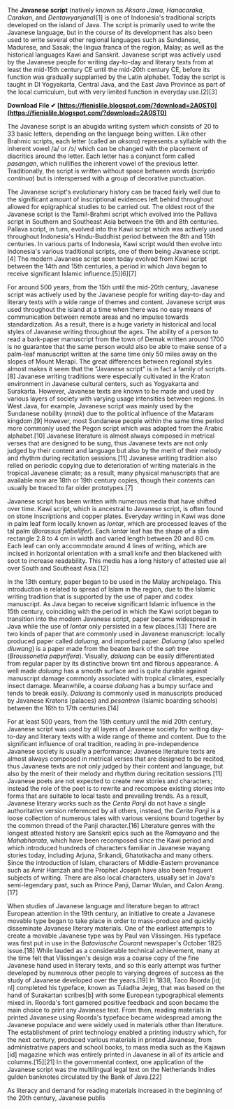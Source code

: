 The **Javanese script** (natively known as *Aksara Jawa*, *Hanacaraka*, *Carakan*, and *Dentawyanjana*)[1] is one of Indonesia's traditional scripts developed on the island of Java. The script is primarily used to write the Javanese language, but in the course of its development has also been used to write several other regional languages such as Sundanese, Madurese, and Sasak; the lingua franca of the region, Malay; as well as the historical languages Kawi and Sanskrit. Javanese script was actively used by the Javanese people for writing day-to-day and literary texts from at least the mid-15th century CE until the mid-20th century CE, before its function was gradually supplanted by the Latin alphabet. Today the script is taught in DI Yogyakarta, Central Java, and the East Java Province as part of the local curriculum, but with very limited function in everyday use.[2][3]
 
**Download File ✔ [https://fienislile.blogspot.com/?download=2A0ST0](https://fienislile.blogspot.com/?download=2A0ST0)**


 
The Javanese script is an abugida writing system which consists of 20 to 33 basic letters, depending on the language being written. Like other Brahmic scripts, each letter (called an *aksara*) represents a syllable with the inherent vowel /a/ or /ɔ/ which can be changed with the placement of diacritics around the letter. Each letter has a conjunct form called *pasangan*, which nullifies the inherent vowel of the previous letter. Traditionally, the script is written without space between words (*scriptio continua*) but is interspersed with a group of decorative punctuation.
 
The Javanese script's evolutionary history can be traced fairly well due to the significant amount of inscriptional evidences left behind throughout allowed for epigraphical studies to be carried out. The oldest root of the Javanese script is the Tamil-Brahmi script which evolved into the Pallava script in Southern and Southeast Asia between the 6th and 8th centuries. Pallava script, in turn, evolved into the Kawi script which was actively used throughout Indonesia's Hindu-Buddhist period between the 8th and 15th centuries. In various parts of Indonesia, Kawi script would then evolve into Indonesia's various traditional scripts, one of them being Javanese script.[4] The modern Javanese script seen today evolved from Kawi script between the 14th and 15th centuries, a period in which Java began to receive significant Islamic influence.[5][6][7]
 
For around 500 years, from the 15th until the mid-20th century, Javanese script was actively used by the Javanese people for writing day-to-day and literary texts with a wide range of themes and content. Javanese script was used throughout the island at a time when there was no easy means of communication between remote areas and no impulse towards standardization. As a result, there is a huge variety in historical and local styles of Javanese writing throughout the ages. The ability of a person to read a bark-paper manuscript from the town of Demak written around 1700 is no guarantee that the same person would also be able to make sense of a palm-leaf manuscript written at the same time only 50 miles away on the slopes of Mount Merapi. The great differences between regional styles almost makes it seem that the "Javanese script" is in fact a family of scripts.[8] Javanese writing traditions were especially cultivated in the Kraton environment in Javanese cultural centers, such as Yogyakarta and Surakarta. However, Javanese texts are known to be made and used by various layers of society with varying usage intensities between regions. In West Java, for example, Javanese script was mainly used by the Sundanese nobility (*mnak*) due to the political influence of the Mataram kingdom.[9] However, most Sundanese people within the same time period more commonly used the Pegon script which was adapted from the Arabic alphabet.[10] Javanese literature is almost always composed in metrical verses that are designed to be sung, thus Javanese texts are not only judged by their content and language but also by the merit of their melody and rhythm during recitation sessions.[11] Javanese writing tradition also relied on periodic copying due to deterioration of writing materials in the tropical Javanese climate; as a result, many physical manuscripts that are available now are 18th or 19th century copies, though their contents can usually be traced to far older prototypes.[7]
 
Javanese script has been written with numerous media that have shifted over time. Kawi script, which is ancestral to Javanese script, is often found on stone inscriptions and copper plates. Everyday writing in Kawi was done in palm leaf form locally known as *lontar*, which are processed leaves of the tal palm (*Borassus flabellifer*). Each *lontar* leaf has the shape of a slim rectangle 2.8 to 4 cm in width and varied length between 20 and 80 cm. Each leaf can only accommodate around 4 lines of writing, which are incised in horizontal orientation with a small knife and then blackened with soot to increase readability. This media has a long history of attested use all over South and Southeast Asia.[12]
 
In the 13th century, paper began to be used in the Malay archipelago. This introduction is related to spread of Islam in the region, due to the Islamic writing tradition that is supported by the use of paper and codex manuscript. As Java began to receive significant Islamic influence in the 15th century, coinciding with the period in which the Kawi script began to transition into the modern Javanese script, paper became widespread in Java while the use of *lontar* only persisted in a few places.[13] There are two kinds of paper that are commonly used in Javanese manuscript: locally produced paper called *daluang*, and imported paper. *Daluang* (also spelled *dluwang*) is a paper made from the beaten bark of the *sah* tree (*Broussonetia papyrifera*). Visually, *daluang* can be easily differentiated from regular paper by its distinctive brown tint and fibrous appearance. A well made *daluang* has a smooth surface and is quite durable against manuscript damage commonly associated with tropical climates, especially insect damage. Meanwhile, a coarse *daluang* has a bumpy surface and tends to break easily. *Daluang* is commonly used in manuscripts produced by Javanese Kratons (palaces) and *pesantren* (Islamic boarding schools) between the 16th to 17th centuries.[14]

For at least 500 years, from the 15th century until the mid 20th century, Javanese script was used by all layers of Javanese society for writing day-to-day and literary texts with a wide range of theme and content. Due to the significant influence of oral tradition, reading in pre-independence Javanese society is usually a performance; Javanese literature texts are almost always composed in metrical verses that are designed to be recited, thus Javanese texts are not only judged by their content and language, but also by the merit of their melody and rhythm during recitation sessions.[11] Javanese poets are not expected to create new stories and characters; instead the role of the poet is to rewrite and recompose existing stories into forms that are suitable to local taste and prevailing trends. As a result, Javanese literary works such as the *Cerita Panji* do not have a single authoritative version referenced by all others, instead, the *Cerita Panji* is a loose collection of numerous tales with various versions bound together by the common thread of the Panji character.[16] Literature genres with the longest attested history are Sanskrit epics such as the *Ramayana* and the *Mahabharata*, which have been recomposed since the Kawi period and which introduced hundreds of characters familiar in Javanese wayang stories today, including Arjuna, Srikandi, Ghatotkacha and many others. Since the introduction of Islam, characters of Middle-Eastern provenance such as Amir Hamzah and the Prophet Joseph have also been frequent subjects of writing. There are also local characters, usually set in Java's semi-legendary past, such as Prince Panji, Damar Wulan, and Calon Arang.[17]
 
When studies of Javanese language and literature began to attract European attention in the 19th century, an initiative to create a Javanese movable type began to take place in order to mass-produce and quickly disseminate Javanese literary materials. One of the earliest attempts to create a movable Javanese type was by Paul van Vlissingen. His typeface was first put in use in the *Bataviasche Courant* newspaper's October 1825 issue.[18] While lauded as a considerable technical achievement, many at the time felt that Vlissingen's design was a coarse copy of the fine Javanese hand used in literary texts, and so this early attempt was further developed by numerous other people to varying degrees of success as the study of Javanese developed over the years.[19] In 1838, Taco Roorda [id; nl] completed his typeface, known as Tuladha Jejeg, that was based on the hand of Surakartan scribes[b] with some European typographical elements mixed in. Roorda's font garnered positive feedback and soon became the main choice to print any Javanese text. From then, reading materials in printed Javanese using Roorda's typeface became widespread among the Javanese populace and were widely used in materials other than literature. The establishment of print technology enabled a printing industry which, for the next century, produced various materials in printed Javanese, from administrative papers and school books, to mass media such as the Kajawn [id] magazine which was entirely printed in Javanese in all of its article and columns.[15][21] In the governmental context, one application of the Javanese script was the multilingual legal text on the Netherlands Indies gulden banknotes circulated by the Bank of Java.[22]
 
As literacy and demand for reading materials increased in the beginning of the 20th century, Javanese publis